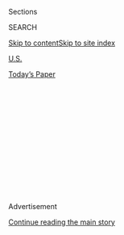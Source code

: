 <div id="app">

<div>

<div>

<div>

<div class="NYTAppHideMasthead css-1q2w90k e1suatyy0">

<div class="section css-ui9rw0 e1suatyy2">

<div class="css-eph4ug er09x8g0">

<div class="css-6n7j50">

</div>

<span class="css-1dv1kvn">Sections</span>

<div class="css-10488qs">

<span class="css-1dv1kvn">SEARCH</span>

</div>

[Skip to content](#site-content)[Skip to site
index](#site-index)

</div>

<div id="masthead-section-label" class="css-1wr3we4 eaxe0e00">

[U.S.](https://www.nytimes3xbfgragh.onion/section/us)

</div>

<div class="css-10698na e1huz5gh0">

</div>

</div>

<div id="masthead-bar-one" class="section hasLinks css-15hmgas e1csuq9d3">

<div class="css-uqyvli e1csuq9d0">

</div>

<div class="css-1uqjmks e1csuq9d1">

</div>

<div class="css-9e9ivx">

[](https://myaccount.nytimes3xbfgragh.onion/auth/login?response_type=cookie&client_id=vi)

</div>

<div class="css-1bvtpon e1csuq9d2">

[Today’s
Paper](https://www.nytimes3xbfgragh.onion/section/todayspaper)

</div>

</div>

</div>

</div>

<div data-aria-hidden="false">

<div id="site-content" data-role="main">

<div>

<div class="css-1aor85t" style="opacity:0.000000001;z-index:-1;visibility:hidden">

<div class="css-1hqnpie">

<div class="css-epjblv">

<span class="css-17xtcya">[U.S.](/section/us)</span><span class="css-x15j1o">|</span><span class="css-fwqvlz">Karen
McDougal, Who Claimed Trump Affair, Sues Fox
News</span>

</div>

<div class="css-k008qs">

<div class="css-1iwv8en">

<span class="css-18z7m18"></span>

<div>

</div>

</div>

<span class="css-1n6z4y">https://nyti.ms/2OSXzQp</span>

<div class="css-1705lsu">

<div class="css-4xjgmj">

<div class="css-4skfbu" data-role="toolbar" data-aria-label="Social Media Share buttons, Save button, and Comments Panel with current comment count" data-testid="share-tools">

  - 
  - 
  - 
  - 
    
    <div class="css-6n7j50">
    
    </div>

  - 

</div>

</div>

</div>

</div>

</div>

</div>

<div class="css-13pd83m">

</div>

<div id="top-wrapper" class="css-1sy8kpn">

<div id="top-slug" class="css-l9onyx">

Advertisement

</div>

[Continue reading the main
story](#after-top)

<div class="ad top-wrapper" style="text-align:center;height:100%;display:block;min-height:250px">

<div id="top" class="place-ad" data-position="top" data-size-key="top">

</div>

</div>

<div id="after-top">

</div>

</div>

<div>

<div id="sponsor-wrapper" class="css-1hyfx7x">

<div id="sponsor-slug" class="css-19vbshk">

Supported by

</div>

[Continue reading the main
story](#after-sponsor)

<div id="sponsor" class="ad sponsor-wrapper" style="text-align:center;height:100%;display:block">

</div>

<div id="after-sponsor">

</div>

</div>

<div class="css-186x18t">

</div>

<div class="css-1vkm6nb ehdk2mb0">

# Karen McDougal, Who Claimed Trump Affair, Sues Fox News

</div>

Ms. McDougal, a former Playboy model who sold her story to The National
Enquirer, said Tucker Carlson made false claims about extortion that
damaged her reputation.

<div class="css-79elbk" data-testid="photoviewer-wrapper">

<div class="css-z3e15g" data-testid="photoviewer-wrapper-hidden">

</div>

<div class="css-1a48zt4 ehw59r15" data-testid="photoviewer-children">

![<span class="css-16f3y1r e13ogyst0" data-aria-hidden="true">The host
Tucker Carlson said on air that Karen McDougal’s behavior “sounds like a
classic case of
extortion.”</span><span class="css-cnj6d5 e1z0qqy90" itemprop="copyrightHolder"><span class="css-1ly73wi e1tej78p0">Credit...</span><span><span>Brendan
Mcdermid/Reuters</span></span></span>](https://static01.graylady3jvrrxbe.onion/images/2019/12/04/nyregion/04foxnews2/merlin_152014557_84ae6c44-b2f0-417e-b60e-0d219b576385-articleLarge.jpg?quality=75&auto=webp&disable=upscale)

</div>

</div>

<div class="css-18e8msd">

<div class="css-vp77d3 epjyd6m0">

<div class="css-1baulvz">

By [<span class="css-1baulvz last-byline" itemprop="name">Nicholas
Bogel-Burroughs</span>](https://www.nytimes3xbfgragh.onion/by/nicholas-bogel-burroughs)

</div>

</div>

  - 
    
    <div class="css-ld3wwf e16638kd2">
    
    Dec. 5,
    2019
    
    </div>

  - 
    
    <div class="css-4xjgmj">
    
    <div class="css-d8bdto" data-role="toolbar" data-aria-label="Social Media Share buttons, Save button, and Comments Panel with current comment count" data-testid="share-tools">
    
      - 
      - 
      - 
      - 
        
        <div class="css-6n7j50">
        
        </div>
    
      - 
    
    </div>
    
    </div>

</div>

</div>

<div class="section meteredContent css-1r7ky0e" name="articleBody" itemprop="articleBody">

<div class="css-1fanzo5 StoryBodyCompanionColumn">

<div class="css-53u6y8">

A former Playboy model who has said she had [an affair with Donald J.
Trump](https://www.nytimes3xbfgragh.onion/2018/03/22/us/politics/karen-mcdougal-interview.html)
before he was president sued Fox News on Thursday, saying that Tucker
Carlson, one of the network’s hosts, had intentionally defamed her on
his television show.

The model, Karen McDougal, said Mr. Carlson had falsely accused her of
extortion last year when he said that she “approached Donald Trump and
threatened to ruin his career and humiliate his family if he doesn’t
give them money.”

Ms. McDougal [said in the
lawsuit](https://iapps.courts.state.ny.us/fbem/DocumentDisplayServlet?documentId=4ub8tvVfAy/S7qFyyd0pAw==&system=prod),
which was filed in New York State court in Manhattan, that she never
threatened Mr. Trump. She is seeking damages from Fox News for harming
her reputation, but she does not name Mr. Carlson as a defendant. The
network is responsible for his comments, she said, and his accusations
were reckless and easy to verify as false.

Fox News said in a statement that it would “vigorously defend Tucker
Carlson against these meritless claims.”

</div>

</div>

<div class="css-1fanzo5 StoryBodyCompanionColumn">

<div class="css-53u6y8">

Eric R. Bernstein, the lawyer representing Ms. McDougal, said she was
“harassed, embarrassed and ridiculed” after Mr. Carlson’s comments.

“Media outlets like Fox News must learn that they can’t mislead for
ratings,” he said. “They hurt real people like Karen McDougal when they
do so.”

Ms. McDougal has said she [first
met](https://www.nytimes3xbfgragh.onion/2018/03/22/us/politics/karen-mcdougal-interview.html)
Mr. Trump [at the Playboy
Mansion](https://www.newyorker.com/news/news-desk/donald-trump-a-playboy-model-and-a-system-for-concealing-infidelity-national-enquirer-karen-mcdougal)
in 2006 when he was filming an episode of “The Celebrity Apprentice.”
They had a 10-month affair, she said, until she ended the relationship
because she felt increasingly guilty about Mr. Trump cheating on his
wife. Mr. Trump has denied the affair.

</div>

</div>

<div class="css-79elbk" data-testid="photoviewer-wrapper">

<div class="css-z3e15g" data-testid="photoviewer-wrapper-hidden">

</div>

<div class="css-1a48zt4 ehw59r15" data-testid="photoviewer-children">

![<span class="css-16f3y1r e13ogyst0" data-aria-hidden="true">Ms.
McDougal has said she first met Mr. Trump at the Playboy
Mansion.</span><span class="css-cnj6d5 e1z0qqy90" itemprop="copyrightHolder"><span class="css-1ly73wi e1tej78p0">Credit...</span><span>Bennett
Raglin/Getty
Images</span></span>](https://static01.graylady3jvrrxbe.onion/images/2019/12/04/nyregion/04foxnews1/04foxnews1-articleLarge-v2.jpg?quality=75&auto=webp&disable=upscale)

</div>

</div>

<div class="css-1fanzo5 StoryBodyCompanionColumn">

<div class="css-53u6y8">

Shortly before the 2016 presidential election, The National Enquirer
bought the rights to Ms. McDougal’s story for $150,000 and then did not
publish it, a practice to suppress damaging information known as “catch
and kill.” Ms. McDougal was [bound by the
deal](https://www.nytimes3xbfgragh.onion/2018/03/20/us/ex-playboy-model-sues-to-break-silence-on-trump.html),
which restricted her from discussing the alleged affair, until April
2018, when she reached [a settlement with American Media
Inc.](https://www.nytimes3xbfgragh.onion/2018/04/18/us/politics/karen-mcdougal-american-media-settlement.html),
which owns The Enquirer.

</div>

</div>

<div class="css-1fanzo5 StoryBodyCompanionColumn">

<div class="css-53u6y8">

On [the Dec. 10, 2018,
episode](https://www.youtube.com/watch?v=wkBwoG0urhs&feature=youtu.be&t=228)
of “Tucker Carlson Tonight,” Mr. Carlson referred to The Enquirer’s
payment as “ransom” and said Ms. McDougal’s behavior “sounds like a
classic case of extortion.” He did not name Ms. McDougal, but he did
show a picture of her.

Lawyers for Fox News filed a brief in federal court on Thursday
afternoon arguing that the case should be heard there, as opposed to
state court, because the damages sought are quite likely to exceed state
court limits and because the case is between parties in different
states. Ms. McDougal lives in Arizona and Fox News’s headquarters is in
New York.

First Amendment protections make defamation lawsuits difficult to win,
and the cases often are settled or dismissed by a court before trial.

Lyrissa Lidsky, the dean of the University of Missouri School of Law and
an expert in defamation law, said the case against Fox News could come
down to whether a reasonable viewer would think Mr. Carlson was accusing
Ms. McDougal of a crime.

“The central question of the lawsuit is whether Tucker Carlson was
making a factual assertion that she committed the crime of extortion, or
if he was using extortion loosely as a form of hyperbole,” Professor
Lidsky said, adding that a court may take into account Mr. Carlson’s
tone, his wording, and how frequently he makes hyperbolic statements.

Because Ms. McDougal would most likely be considered a public figure,
she would have to prove not just that Mr. Carlson’s statements were
false and defamatory, but also that he acted with “actual malice”
— meaning that he knew or should have known that they were false — in
order to win her case.

When [The Wall Street Journal first
reported](https://www.wsj.com/articles/national-enquirer-shielded-donald-trump-from-playboy-models-affair-allegation-1478309380)
on The Enquirer’s payment to Ms. McDougal, a spokeswoman for Mr. Trump
said his campaign had no knowledge of it. But Mr. Trump discussed paying
The Enquirer for the rights to Ms. McDougal’s story with Michael D.
Cohen, who was then his lawyer, according to a [secret
recording](https://www.nytimes3xbfgragh.onion/2018/07/20/us/politics/michael-cohen-trump-tape.html)
made by Mr. Cohen that [was released last
year](https://www.nytimes3xbfgragh.onion/2018/07/25/us/politics/trump-michael-cohen-recording.html).

</div>

</div>

<div class="css-1fanzo5 StoryBodyCompanionColumn">

<div class="css-53u6y8">

“No matter which version of Trump’s statements one believes, Trump never
once claimed that he was extorted” by Ms. McDougal, her lawyer, Mr.
Bernstein, wrote in the lawsuit.

A reasonable person watching the show would have thought that Ms.
McDougal was a criminal, Mr. Bernstein said in the lawsuit. He said Mr.
Carlson and Fox News did not conduct “even a cursory investigation” into
the claims that were aired.

The lawsuit noted that Fox News’s website describes Mr. Carlson as the
“sworn enemy of lying” and that he prefaced his claims about Ms.
McDougal by saying, “Remember the facts of the story — these are
undisputed.”

</div>

</div>

<div>

</div>

</div>

<div>

</div>

<div>

</div>

<div>

</div>

<div>

<div id="bottom-wrapper" class="css-1ede5it">

<div id="bottom-slug" class="css-l9onyx">

Advertisement

</div>

[Continue reading the main
story](#after-bottom)

<div id="bottom" class="ad bottom-wrapper" style="text-align:center;height:100%;display:block;min-height:90px">

</div>

<div id="after-bottom">

</div>

</div>

</div>

</div>

</div>

## Site Index

<div>

</div>

## Site Information Navigation

  - [© <span>2020</span> <span>The New York Times
    Company</span>](https://help.nytimes3xbfgragh.onion/hc/en-us/articles/115014792127-Copyright-notice)

<!-- end list -->

  - [NYTCo](https://www.nytco.com/)
  - [Contact
    Us](https://help.nytimes3xbfgragh.onion/hc/en-us/articles/115015385887-Contact-Us)
  - [Work with us](https://www.nytco.com/careers/)
  - [Advertise](https://nytmediakit.com/)
  - [T Brand Studio](http://www.tbrandstudio.com/)
  - [Your Ad
    Choices](https://www.nytimes3xbfgragh.onion/privacy/cookie-policy#how-do-i-manage-trackers)
  - [Privacy](https://www.nytimes3xbfgragh.onion/privacy)
  - [Terms of
    Service](https://help.nytimes3xbfgragh.onion/hc/en-us/articles/115014893428-Terms-of-service)
  - [Terms of
    Sale](https://help.nytimes3xbfgragh.onion/hc/en-us/articles/115014893968-Terms-of-sale)
  - [Site
    Map](https://spiderbites.nytimes3xbfgragh.onion)
  - [Help](https://help.nytimes3xbfgragh.onion/hc/en-us)
  - [Subscriptions](https://www.nytimes3xbfgragh.onion/subscription?campaignId=37WXW)

</div>

</div>

</div>

</div>
